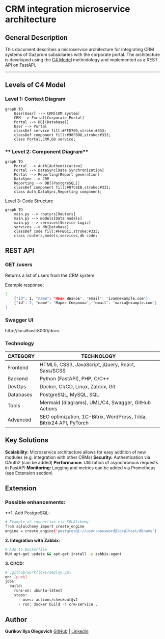 # CRM integration microservice architecture

## General Description
This document describes a microservice architecture for integrating CRM systems of Gazprom subsidiaries with the corporate portal. The architecture is developed using the [C4 Model](https://c4model.com/ ) methodology and implemented as a REST API on FastAPI.

---

## Levels of C4 Model

### **Level 1: Context Diagram**
```mermaid
graph TD
    User[User] --> CRM[CRM system]
    CRM --> Portal[Corporate Portal]
    Portal --> DB[(Database)]
    User --> Portal
    classDef service fill:#FFD700,stroke:#333;
    classDef component fill:#98FB98,stroke:#333;
    class Portal,CRM,DB service;
```
### ** Level 2: Component Diagram**
```mermaid
graph TD
    Portal --> Auth[Authentication]
    Portal --> DataSync[Data Synchronization]
    Portal --> Reporting[Report generation]
    DataSync --> CRM
    Reporting --> DB[(PostgreSQL)]
    classDef component fill:#87CEEB,stroke:#333;
    class Auth,DataSync,Reporting component;
```
Level 3: Code Structure
```mermaid
graph TD
    main.py --> routers[Routers]
    main.py --> models[Data models]
    main.py --> services[Service Logic]
    services --> db[Database]
    classDef code fill:#FFB6C1,stroke:#333;
    class routers,models,services,db code;
```

## REST API
### GET /users

Returns a list of users from the CRM system

Example response:

```bash
[
    {"id": 1, "name": "Иван Иванов", "email": "ivan@example.com"},
    {"id": 2, "name": "Мария Смирнова", "email": "maria@example.com"}
]
```
### Swagger UI

http://localhost:8000/docs

### Technology

| CATEGORY | TECHNOLOGY |
|---|---|
| Frontend | HTML5, CSS3, JavaScript, jQuery, React, Sass/SCSS |
| Backend | Python (FastAPI), PHP, C/C++ |
| DevOps | Docker, CI/CD, Linux, Zabbix, Git |
| Databases | PostgreSQL, MySQL, SQL |
| Tools | Mermaid (diagrams), UML/C4, Swagger, GitHub Actions |
| Advanced | SEO optimization, 1C-Bitrix, WordPress, Tilda, Bitrix24 API, PyTorch |

## Key Solutions
**Scalability:** Microservice architecture allows for easy addition of new modules (e.g. integration with other CRMs)
**Security:** Authentication via OAuth2 (can be added)
**Performance:** Utilization of asynchronous requests in FastAPI
**Monitoring:** Logging and metrics can be added via Prometheus (see Extension section)

## Extension
### Possible enhancements:
**1. Add PostgreSQL:
```bash
# Example of connection via SQLAlchemy
from sqlalchemy import create_engine
engine = create_engine("postgresql://user:password@localhost/dbname")
```
**2. Integration with Zabbix:**
```bash
# Add to Dockerfile
RUN apt-get update && apt-get install -y zabbix-agent
```
**3. CI/CD:**
```bash
# .github/workflows/deploy.yml
on: [push]
jobs:
  build:
    runs-on: ubuntu-latest
    steps:
      - uses: actions/checkout@v2
      - run: docker build -t crm-service .
```

## Author
**Gurikov Ilya Olegovich**
[GitHub](https://github.com/theDAREK497?spm=a2ty_o01.29997173.0.0.74b55561FmLmHM) | [LinkedIn](https://linkedin.com/in/ilion9871?spm=a2ty_o01.29997173.0.0.74b55561FmLmHM)